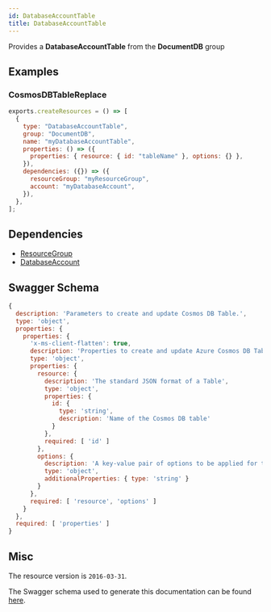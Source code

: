 ```yaml
---
id: DatabaseAccountTable
title: DatabaseAccountTable
---
```

Provides a **DatabaseAccountTable** from the **DocumentDB** group
## Examples
### CosmosDBTableReplace
```js
exports.createResources = () => [
  {
    type: "DatabaseAccountTable",
    group: "DocumentDB",
    name: "myDatabaseAccountTable",
    properties: () => ({
      properties: { resource: { id: "tableName" }, options: {} },
    }),
    dependencies: ({}) => ({
      resourceGroup: "myResourceGroup",
      account: "myDatabaseAccount",
    }),
  },
];

```
## Dependencies
- [ResourceGroup](../Resources/ResourceGroup.md)
- [DatabaseAccount](../DocumentDB/DatabaseAccount.md)
## Swagger Schema
```js
{
  description: 'Parameters to create and update Cosmos DB Table.',
  type: 'object',
  properties: {
    properties: {
      'x-ms-client-flatten': true,
      description: 'Properties to create and update Azure Cosmos DB Table.',
      type: 'object',
      properties: {
        resource: {
          description: 'The standard JSON format of a Table',
          type: 'object',
          properties: {
            id: {
              type: 'string',
              description: 'Name of the Cosmos DB table'
            }
          },
          required: [ 'id' ]
        },
        options: {
          description: 'A key-value pair of options to be applied for the request. This corresponds to the headers sent with the request.',
          type: 'object',
          additionalProperties: { type: 'string' }
        }
      },
      required: [ 'resource', 'options' ]
    }
  },
  required: [ 'properties' ]
}
```
## Misc
The resource version is `2016-03-31`.

The Swagger schema used to generate this documentation can be found [here](https://github.com/Azure/azure-rest-api-specs/tree/main/specification/cosmos-db/resource-manager/Microsoft.DocumentDB/stable/2016-03-31/cosmos-db.json).
